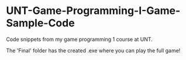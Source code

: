 # UNT-Game-Programming-I-Game-Sample-Code
Code snippets from my game programming 1 course at UNT.

The 'Final' folder has the created .exe where you can play the full game!

